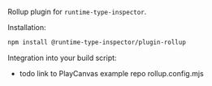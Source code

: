 Rollup plugin for `runtime-type-inspector`.

Installation:

```sh
npm install @runtime-type-inspector/plugin-rollup
```

Integration into your build script:

- todo link to PlayCanvas example repo rollup.config.mjs